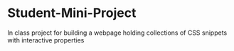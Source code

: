 # Student-Mini-Project
In class project for building a webpage holding collections of CSS snippets with interactive properties
